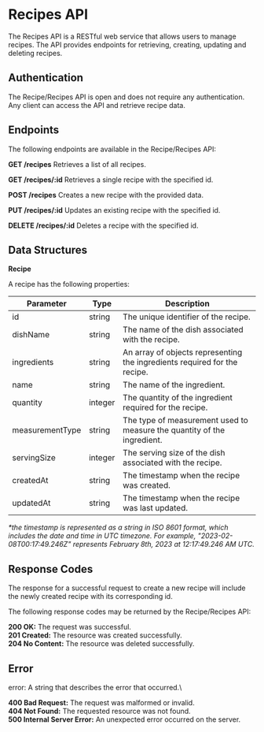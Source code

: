 # **Recipes API**

The Recipes API is a RESTful web service that allows users to manage recipes. The API provides endpoints for retrieving, creating, updating and deleting recipes.


## Authentication
The Recipe/Recipes API is open and does not require any authentication. Any client can access the API and retrieve recipe data.


## Endpoints
The following endpoints are available in the Recipe/Recipes API:

**GET /recipes**
Retrieves a list of all recipes.

**GET /recipes/:id**
Retrieves a single recipe with the specified id.

**POST /recipes**
Creates a new recipe with the provided data.

**PUT /recipes/:id**
Updates an existing recipe with the specified id.

**DELETE /recipes/:id**
Deletes a recipe with the specified id.


## Data Structures
**Recipe**

A recipe has the following properties:

| Parameter	| Type | Description |
| --- | --- | --- |
| id	| string	| The unique identifier of the recipe. |
| dishName	| string	| The name of the dish associated with the recipe. |
| ingredients	| string	| An array of objects representing the ingredients required for the recipe.  |
| name	| string	| The name of the ingredient. |
| quantity	| integer	| The quantity of the ingredient required for the recipe. |
| measurementType	| string	| The type of measurement used to measure the quantity of the ingredient. |
| servingSize	| integer	| The serving size of the dish associated with the recipe. |
| createdAt	| string	| The timestamp when the recipe was created. |
| updatedAt	| string	| The timestamp when the recipe was last updated. |

_*the timestamp is represented as a string in ISO 8601 format, which includes the date and time in UTC timezone. For example, "2023-02-08T00:17:49.246Z" represents February 8th, 2023 at 12:17:49.246 AM UTC._

## Response Codes
The response for a successful request to create a new recipe will include the newly created recipe with its corresponding id.

The following response codes may be returned by the Recipe/Recipes API:

**200 OK:** The request was successful.\
**201 Created:** The resource was created successfully.\
**204 No Content:** The resource was deleted successfully.

## Error
error: A string that describes the error that occurred.\

**400 Bad Request:** The request was malformed or invalid.\
**404 Not Found:** The requested resource was not found.\
**500 Internal Server Error:** An unexpected error occurred on the server.
